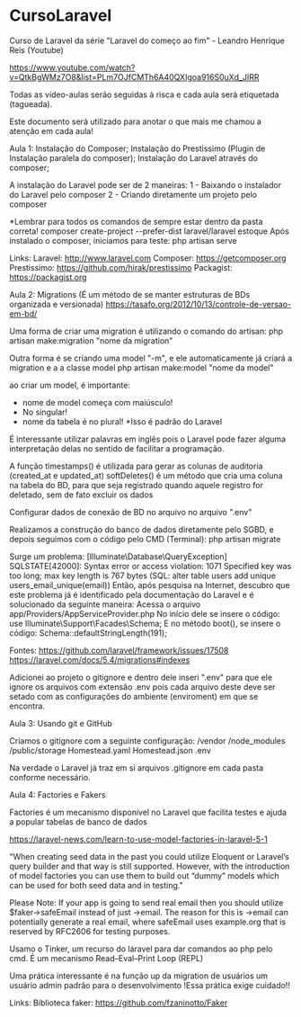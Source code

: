 # CursoLaravel
Curso de Laravel da série "Laravel do começo ao fim" - Leandro Henrique Reis (Youtube)

https://www.youtube.com/watch?v=QtkBgWMz7O8&list=PLm7OJfCMTh6A40QXIgoa916S0uXd_JIRR

Todas as vídeo-aulas serão seguidas à risca e cada aula será etiquetada (tagueada).

Este documento será utilizado para anotar o que mais me chamou a atenção em cada aula!

Aula 1:
Instalação do Composer;
Instalação do Prestissimo (Plugin de Instalação paralela do composer);
Instalação do Laravel através do composer;

A instalação do Laravel pode ser de 2 maneiras:
1 - Baixando o instalador do Laravel pelo composer
2 - Criando diretamente um projeto pelo composer

*Lembrar para todos os comandos de sempre estar dentro da pasta correta!
composer create-project --prefer-dist laravel/laravel estoque
Após instalado o composer, iniciamos para teste:
php artisan serve

Links:
Laravel: http://www.laravel.com
Composer: https://getcomposer.org
Prestissimo: https://github.com/hirak/prestissimo
Packagist: https://packagist.org

Aula 2:
Migrations (É um método de se manter estruturas de BDs organizada e versionada)
https://tasafo.org/2012/10/13/controle-de-versao-em-bd/

Uma forma de criar uma migration é utilizando o comando do artisan:
php artisan make:migration "nome da migration"

Outra forma é se criando uma model "-m", e ele automaticamente já criará a migration e a a classe model
php artisan make:model "nome da model"

ao criar um model, é importante:
 - nome de model começa com maiúsculo!
  - No singular!
  - nome da tabela é no plural!
  *Isso é padrão do Laravel
  
É interessante utilizar palavras em inglês pois o Laravel pode fazer alguma interpretação delas no sentido de facilitar a programação.

A função timestamps() é utilizada para gerar as colunas de auditoria (created_at e updated_at)
softDeletes() é um método que cria uma coluna na tabela do BD, para que seja registrado quando aquele registro for deletado, sem de fato excluir os dados

Configurar dados de conexão de BD no arquivo no arquivo ".env"

Realizamos a construção do banco de dados diretamente pelo SGBD, e depois seguimos com o código pelo CMD (Terminal):
php artisan migrate

Surge um problema:
[Illuminate\Database\QueryException] SQLSTATE[42000]: Syntax error or access violation: 1071 Specified key was too long; max key length is 767 bytes (SQL: alter table users add unique users_email_unique(email))
Então, após pesquisa na Internet, descubro que este problema já é identificado pela documentação do Laravel e é solucionado da seguinte maneira:
Acessa o arquivo app/Providers/AppServiceProvider.php
No início dele se insere o código: use Illuminate\Support\Facades\Schema;
E no método boot(), se insere o código: Schema::defaultStringLength(191);

Fontes:
https://github.com/laravel/framework/issues/17508
https://laravel.com/docs/5.4/migrations#indexes

Adicionei ao projeto o gitignore e dentro dele inseri ".env" para que ele ignore os arquivos com extensão .env
pois cada arquivo deste deve ser setado com as configurações do ambiente (enviroment) em que se encontra.


Aula 3:
Usando git e GitHub

Criamos o gitignore com a seguinte configuração:
/vendor
/node_modules
/public/storage
Homestead.yaml
Homestead.json
.env

Na verdade o Laravel já traz em si arquivos .gitignore em cada pasta conforme necessário.

Aula 4:
Factories e Fakers

Factories é um mecanismo disponível no Laravel que facilita testes e ajuda a popular tabelas de banco de dados

https://laravel-news.com/learn-to-use-model-factories-in-laravel-5-1

"When creating seed data in the past you could utilize Eloquent or Laravel’s query builder and that way is still supported. However, with the introduction of model factories you can use them to build out “dummy” models which can be used for both seed data and in testing."

Please Note: If your app is going to send real email then you should utilize $faker->safeEmail instead of just ->email. The reason for this is ->email can potentially generate a real email, where safeEmail uses example.org that is reserved by RFC2606 for testing purposes.

Usamo o Tinker, um recurso do láravel para dar comandos ao php pelo cmd. É um mecanismo Read–Eval–Print Loop (REPL)

Uma prática interessante é na função up da migration de usuários um usuário admin padrão para o desenvolvimento
!Essa prática exige cuidado!!

Links: 
Biblioteca faker: https://github.com/fzaninotto/Faker